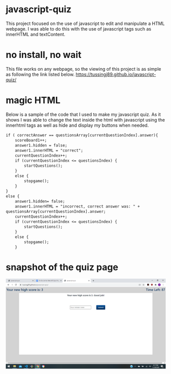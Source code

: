 # javascript-quiz
This project focused on the use of javascript to edit and manipulate a HTML webpage. I was able to do this with the use of javascript tags such as innerHTML and textContent. 

# no install, no wait

This file works on any webpage, so the viewing of this project is as simple as following the link listed below.
https://tussingj89.github.io/javascript-quiz/


# magic HTML

Below is a sample of the code that I used to make my javascript quiz. As it shows I was able to change the text inside the html with javascript using the innerhtml tags as well as hide and display my buttons when needed.


    if ( correctAnswer == questionsArray[currentQuestionIndex].answer){
        scoreBoard1++;
        answer1.hidden = false;
        answer1.innerHTML = "correct";
        currentQuestionIndex++;
        if (currentQuestionIndex <= questionsIndex) {
            startQuestions();
        }
        else {
            stopgame();
        }
    }
    else {
        answer1.hidden= false;
        answer1.innerHTML = "incorrect, correct answer was: " + questionsArray[currentQuestionIndex].answer;
        currentQuestionIndex++;
        if (currentQuestionIndex <= questionsIndex) {
            startQuestions();
        }
        else {
            stopgame();
        }

# snapshot of the quiz page

![javascript quiz](assets/javascriptquiz.png)
